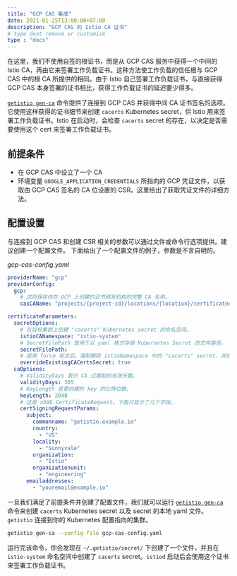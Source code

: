 ```yaml
---
title: "GCP CAS 集成"
date: 2021-01-25T13:00:00+07:00
description: "GCP CAS 的 Istio CA 证书"
# type dont remove or customize
type : "docs"
---
```


在这里，我们不使用自签的根证书，而是从 GCP CAS 服务中获得一个中间的 Istio CA，再由它来签署工作负载证书。这种方法使工作负载的信任根与 GCP CAS 中的根 CA 所提供的相同。由于 Istio 自己签署工作负载证书，与直接获得 GCP CAS 本身签署的证书相比，获得工作负载证书的延迟要少得多。

[`getistio gen-ca`](/getistio-cli/reference/getistio_gen-ca) 命令提供了连接到 GCP CAS 并获得中间 CA 证书签名的选项。它使用这样获得的证书细节来创建 `cacerts` Kubernetes secret，供 Istio 用来签署工作负载证书。Istio 在启动时，会检查 `cacerts` secret 的存在，以决定是否需要使用这个 cert 来签署工作负载证书。

## 前提条件

- 在 GCP CAS 中设立了一个 CA
- 环境变量 `GOOGLE_APPLICATION_CREDENTIALS` 所指向的 GCP 凭证文件，以获取由 GCP CAS 签名的 CA 位设置的 CSR。这里给出了获取凭证文件的详细方法。

## 配置设置

与连接到 GCP CAS 和创建 CSR 相关的参数可以通过文件或命令行选项提供。建议创建一个配置文件。
下面给出了一个配置文件的例子，参数是不言自明的。

*gcp-cas-config.yaml*

```yaml
providerName: "gcp"
providerConfig:
  gcp:
    # 这将保存你在 GCP 上创建的证书颁发机构的完整 CA 名称。
    casCAName: "projects/{project-id}/locations/{location}/certificateAuthorities/{YourCA}"

certificateParameters:
  secretOptions:
    # 在目标集群上创建 "cacerts" Kubernetes secret 的命名空间。
    istioCANamespace: "istio-system"
    # SecretFilePath 是用于以 yaml 格式存储 Kubernetes Secret 的文件路径。
    secretFilePath:
    # 启用 force 标志后，强制删除 istioNamespace 中的 "cacerts" secret，并创建一个新的 secret。
    overrideExistingCACertsSecret: true
  caOptions:
    # ValidityDays 表示 CA 过期前的有效天数。
    validityDays: 365
    # KeyLength 是要创建的 key 的比特位数。
    keyLength: 2048
    # 这是 x509.CertificateRequest。下面只显示了几个字段。
    certSigningRequestParams:
      subject:
        commonname: "getistio.example.io"
        country:
          - "US"
        locality:
          - "Sunnyvale"
        organization:
          - "Istio"
        organizationunit:
          - "engineering"
      emailaddresses:
        - "youremail@example.io"
```

一旦我们满足了前提条件并创建了配置文件，我们就可以运行 [`getistio gen-ca`](/getistio-cli/reference/getistio_gen-ca) 命令来创建 `cacerts` Kubernetes secret 以及 secret 的本地 yaml 文件。`getistio` 连接到你的 Kubernetes 配置指向的集群。

```sh
getistio gen-ca --config-file gcp-cas-config.yaml
```

运行完该命令，你会发现在 `~/.getistio/secret/` 下创建了一个文件，并且在 `istio-system` 命名空间中创建了 `cacerts` secret。`istiod` 启动后会使用这个证书来签署工作负载证书。